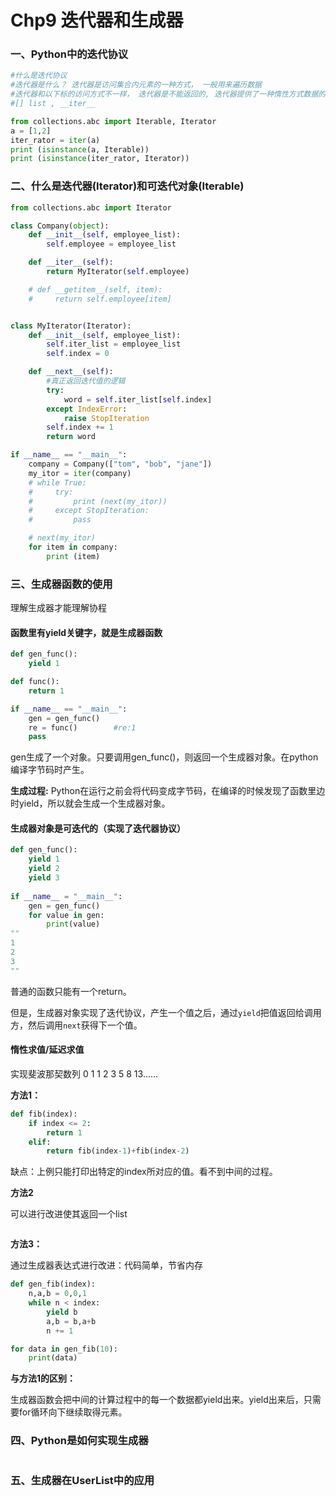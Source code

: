 # Chp9 迭代器和生成器

### 一、Python中的迭代协议

```python
#什么是迭代协议
#迭代器是什么？ 迭代器是访问集合内元素的一种方式， 一般用来遍历数据
#迭代器和以下标的访问方式不一样， 迭代器是不能返回的, 迭代器提供了一种惰性方式数据的方式
#[] list , __iter__

from collections.abc import Iterable, Iterator
a = [1,2]
iter_rator = iter(a)
print (isinstance(a, Iterable))
print (isinstance(iter_rator, Iterator))
```



### 二、什么是迭代器(Iterator)和可迭代对象(Iterable)

```python
from collections.abc import Iterator

class Company(object):
    def __init__(self, employee_list):
        self.employee = employee_list

    def __iter__(self):
        return MyIterator(self.employee)

    # def __getitem__(self, item):
    #     return self.employee[item]


class MyIterator(Iterator):
    def __init__(self, employee_list):
        self.iter_list = employee_list
        self.index = 0

    def __next__(self):
        #真正返回迭代值的逻辑
        try:
            word = self.iter_list[self.index]
        except IndexError:
            raise StopIteration
        self.index += 1
        return word

if __name__ == "__main__":
    company = Company(["tom", "bob", "jane"])
    my_itor = iter(company)
    # while True:
    #     try:
    #         print (next(my_itor))
    #     except StopIteration:
    #         pass

    # next(my_itor)
    for item in company:
        print (item)
```



### 三、生成器函数的使用

理解生成器才能理解协程

#### 函数里有yield关键字，就是生成器函数

```python
def gen_func():
    yield 1

def func():
    return 1

if __name__ == "__main__":
    gen = gen_func()    
    re = func()        #re:1
    pass

```

gen生成了一个对象。只要调用gen_func()，则返回一个生成器对象。在python编译字节码时产生。

**生成过程:** Python在运行之前会将代码变成字节码，在编译的时候发现了函数里边时yield，所以就会生成一个生成器对象。

#### 生成器对象是可迭代的（实现了迭代器协议）

```python
def gen_func():
    yield 1
    yield 2
    yield 3
    
if __name__ = "__main__":
    gen = gen_func()
    for value in gen:
        print(value)
""
1
2
3
""
```

普通的函数只能有一个return。

但是，生成器对象实现了迭代协议，产生一个值之后，通过`yield`把值返回给调用方，然后调用`next`获得下一个值。



#### 惰性求值/延迟求值

实现斐波那契数列 0 1 1 2 3 5 8 13......



**方法1：**

```python
def fib(index):
    if index <= 2:
        return 1
    elif:
        return fib(index-1)+fib(index-2)
```

缺点：上例只能打印出特定的index所对应的值。看不到中间的过程。



**方法2**

可以进行改进使其返回一个list

```

```



**方法3：**

通过生成器表达式进行改进：代码简单，节省内存

```python
def gen_fib(index):
    n,a,b = 0,0,1
    while n < index:
        yield b
        a,b = b,a+b
        n += 1

for data in gen_fib(10):
    print(data)
```

**与方法1的区别：**

生成器函数会把中间的计算过程中的每一个数据都yield出来。yield出来后，只需要for循环向下继续取得元素。



### 四、Python是如何实现生成器

```python


```



### 五、生成器在UserList中的应用

```python


```



